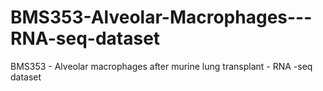 # BMS353-Alveolar-Macrophages---RNA-seq-dataset
BMS353 - Alveolar macrophages after murine lung transplant - RNA -seq dataset

